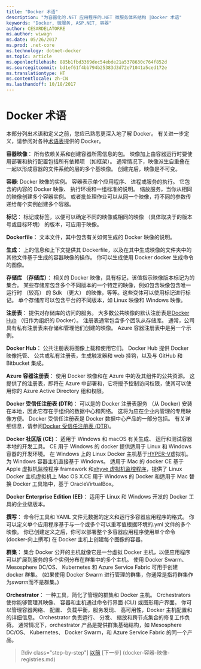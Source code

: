 ```yaml
---
title: "Docker 术语"
description: "为容器化的.NET 应用程序的.NET 微服务体系结构 |Docker 术语"
keywords: "Docker, 微服务, ASP.NET, 容器"
author: CESARDELATORRE
ms.author: wiwagn
ms.date: 05/26/2017
ms.prod: .net-core
ms.technology: dotnet-docker
ms.topic: article
ms.openlocfilehash: 885b1fbd3369dec54ebde21a5378630c764f852d
ms.sourcegitcommit: bd1ef61f4bb794b25383d3d72e71041a5ced172e
ms.translationtype: HT
ms.contentlocale: zh-CN
ms.lasthandoff: 10/18/2017
---
```

# <a name="docker-terminology"></a>Docker 术语

本部分列出术语和定义之前，您应已熟悉更深入地了解 Docker。 有关进一步定义，请参阅对各种[术语表](https://docs.docker.com/v1.11/engine/reference/glossary/)提供的 Docker。

**容器映像**： 所有依赖关系和创建容器所需信息的包。 映像加上由容器运行时要使用部署和执行配置包括所有依赖项 （如框架）。 通常情况下，映像派生自重叠在一起以形成容器的文件系统的层的多个基映像。 创建完后，映像是不可变。

**容器**: Docker 映像的实例。 容器表示单个应用程序、 进程或服务的执行。 它包含的内容的 Docker 映像、 执行环境和一组标准的说明。 缩放服务，当你从相同的映像创建多个容器实例。 或者批处理作业可以从同一个映像，将不同的参数传递给每个实例创建多个容器。

**标记**： 标记或标签，以便可以确定不同的映像或相同的映像 （具体取决于的版本号或目标环境） 的版本，可应用于映像。

**Dockerfile**： 文本文件，其中包含有关如何生成的 Docker 映像的说明。

**生成**： 上的信息和上下文提供其 Dockerfile，以及在其中生成映像的文件夹中的其他文件基于生成的容器映像的操作。 你可以生成使用 Docker docker 生成命令的图像。

**存储库 （存储库）**： 相关的 Docker 映像，具有标记，该值指示映像版本标记为的集合。 某些存储库包含多个不同版本的一个特定的映像，例如包含映像包含唯一运行时 （较亮） 的 Sdk （更大） 的映像，等等。这些变体可以使用标记进行标记。 单个存储库可以包含平台的不同版本，如 Linux 映像和 Windows 映像。

**注册表**： 提供对存储库的访问的服务。 大多数公共映像的默认注册表是[Docker Hub](https://hub.docker.com/) （归作为组织的 Docker）。 注册表通常包含多个团队从存储库。 通常，公司具有私有注册表来存储和管理他们创建的映像。 Azure 容器注册表中是另一个示例。

**Docker Hub**： 公共注册表将图像上载和使用它们。 Docker Hub 提供 Docker 映像托管、 公共或私有注册表，生成触发器和 web 挂钩，以及与 GitHub 和 Bitbucket 集成。

**Azure 容器注册表**： 使用 Docker 映像和在 Azure 中的及其组件的公共资源。 这提供了的注册表，即将在 Azure 中部署和，它将授予控制访问权限，使其可以使用你的 Azure Active Directory 组和权限。

**Docker 受信任注册表 (DTR)**： 可以是的 Docker 注册表服务 （从 Docker) 安装在本地，因此它存在于组织的数据中心和网络。 这将为应在企业内管理的专用映像方便。 Docker 受信任注册表是 Docker 数据中心产品的一部分包括。 有关详细信息，请参阅[Docker 受信任注册表 (DTR)](https://docs.docker.com/docker-trusted-registry/overview/)。

**Docker 社区版 (CE)**： 适用于 Windows 和 macOS 有关生成、 运行和测试容器本地的开发工具。 CE 用于 Windows 的 docker 提供适用于 Linux 和 Windows 容器的开发环境。 在 Windows 上的 Linux Docker 主机基于[HYPER-V](https://www.microsoft.com/en-us/server-cloud/solutions/virtualization.aspx)虚拟机。 为 Windows 容器主机直接基于 Windows。 适用于 Mac 的 docker CE 基于 Apple 虚拟机监控程序 framework 和[xhyve 虚拟机监控程序](https://github.com/mist64/xhyve)，提供了 Linux Docker 主机虚拟机上 Mac OS X.CE 用于 Windows 的 Docker 和适用于 Mac 替换 Docker 工具箱中，基于 OracleVirtualBox。

**Docker Enterprise Edition (EE)**： 适用于 Linux 和 Windows 开发的 Docker 工具的企业级版本。

**撰写**： 命令行工具和 YAML 文件元数据的定义和运行多容器应用程序的格式。 你可以定义单个应用程序基于与一个或多个可以重写值根据环境的.yml 文件的多个映像。 你已创建定义之后，你可以部署整个多容器应用程序使用单个命令 (docker-向上撰写) 在 Docker 主机上创建每个图像的容器。

**群集**： 集合 Docker 公开的主机就像它是一台虚拟 Docker 主机，以便应用程序可以扩展到服务的多个实例分布在群集中的多个主机。 使用 Docker Swarm、 Mesosphere DC/OS、 Kubernetes 和 Azure Service Fabric 可用于创建 docker 群集。 (如果使用 Docker Swarm 进行管理的群集，你通常是指将群集作为*swarm*而不是群集。)

**Orchestrator**： 一种工具，简化了管理的群集和 Docker 主机。 Orchestrators 使你能够管理其映像、 容器和主机通过命令行界面 (CLI) 或图形用户界面。 你可以管理容器网络、 配置、 负载平衡，服务发现、 高可用性，Docker 主机配置和的详细信息。 Orchestrator 负责运行、 分发、 缩放和跨节点集合的修复工作负荷。 通常情况下，orchestrator 产品是提供群集基础结构，如 Mesosphere DC/OS、 Kubernetes、 Docker Swarm，和 Azure Service Fabric 的同一个产品。


>[!div class="step-by-step"]
[以前](docker-defined.md) [下一步] (docker-容器-映像-registries.md)
